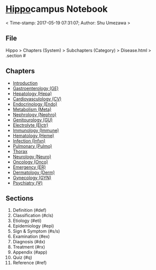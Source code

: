 [Hippo](https://www.dropbox.com/home/Hippo)campus Notebook
==========================================================

< Time-stamp: 2017-05-19 07:31:07; Author: Shu Umezawa >


## File 
Hippo > Chapters (System) > Subchapters (Category) > Disease.html > .section # 

## Chapters

* [Introduction](https://www.dropbox.com/home/Hippo/Introduction)  
* [Gastroenterology (GE)](https://www.dropbox.com/home/Hippo/GE)  
* [Hepatology (Hepa)](https://www.dropbox.com/home/Hippo/Hepa)  
* [Cardiovasculology (CV)](https://www.dropbox.com/home/Hippo/CV)  
* [Endocrinology (Endo)](https://www.dropbox.com/home/Hippo/Endo)
* [Metabolism (Meta)](https://www.dropbox.com/home/Hippo/Meta)
* [Nephrology (Nephro)](https://www.dropbox.com/home/Hippo/Nephro)
* [Genitourology (GU)]()
* [Electrolyte (Elctr)](https://www.dropbox.com/home/Hippo/Elctr)
* [Immunology (Immune)](https://www.dropbox.com/home/Hippo/Immune)
* [Hematology (Heme)](https://www.dropbox.com/home/Hippo/Heme)
* [Infection (Infxn)](https://www.dropbox.com/home/Hippo/Infxn)
* [Pulmonary (Pulmo)](https://www.dropbox.com/home/Hippo/Pulmo)
* [Thorax]() 
* [Neurology (Neuro)](https://www.dropbox.com/home/Hippo/Neuro)
* [Oncology (Onco)](https://www.dropbox.com/home/Hippo/Onco)
* [Emergency (ER)](https://www.dropbox.com/home/Hippo/ER)
* [Dermatology (Derm)](https://www.dropbox.com/home/Hippo/Derm)
* [Gynecology (GYN)](https://www.dropbox.com/home/Hippo/GYN)
* [Psychiatry (&Psi;)](https://www.dropbox.com/home/Hippo/Ψ)




## Sections

1. Definition (#def)
2. Classification (#cls)
3. Etiology (#eti)
4. Epidemiology (#epi)
5. Sign & Symptom (#s/s)
6. Examination (#ex)
7. Diagnosis (#dx)
8. Treatment (#rx)
9. Appendix (#app)
10. Quiz (#q)
11. Reference (#ref)